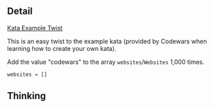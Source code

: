 ## Detail

[Kata Example Twist](https://www.codewars.com/kata/525c1a07bb6dda6944000031)

This is an easy twist to the example kata (provided by Codewars when learning how to create your own kata). 

Add the value "codewars" to the array `websites`/`Websites` 1,000 times.

```haskell
websites = []
```

## Thinking

